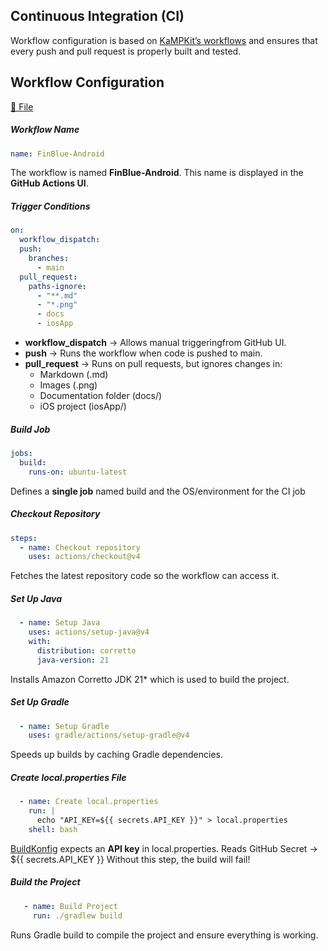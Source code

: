 ## Continuous Integration (CI)

Workflow configuration is based on [KaMPKit’s workflows](https://github.com/touchlab/KaMPKit/tree/main/.github/workflows) and ensures that every push and pull request is properly built and tested.

## Workflow Configuration 

[📄 File](/.github/workflows/FinBlue-Android.yml)

##### Workflow Name
```yaml
name: FinBlue-Android
```
The workflow is named **FinBlue-Android**. This name is displayed in the **GitHub Actions UI**.

##### Trigger Conditions
```yaml
on:
  workflow_dispatch:
  push:
    branches:
      - main
  pull_request:
    paths-ignore:
      - "**.md"
      - "*.png"
      - docs
      - iosApp
```
- **workflow_dispatch** → Allows manual triggeringfrom GitHub UI.
- **push** → Runs the workflow when code is pushed to main.
- **pull_request** → Runs on pull requests, but ignores changes in:
	- Markdown (.md)
	- Images (.png)
	- Documentation folder (docs/)
	- iOS project (iosApp/)

##### Build Job
```yaml
jobs:
  build:
    runs-on: ubuntu-latest
```
Defines a **single job** named build and the OS/environment for the CI job

##### Checkout Repository
```yaml    
steps:
  - name: Checkout repository
    uses: actions/checkout@v4
```
Fetches the latest repository code so the workflow can access it.

##### Set Up Java
```yaml
  - name: Setup Java
    uses: actions/setup-java@v4
    with:
      distribution: corretto
      java-version: 21
```
Installs Amazon Corretto JDK 21* which is used to build the project.

##### Set Up Gradle
```yaml
  - name: Setup Gradle
    uses: gradle/actions/setup-gradle@v4
```
Speeds up builds by caching Gradle dependencies.

##### Create local.properties File
```yaml
  - name: Create local.properties
    run: |
      echo "API_KEY=${{ secrets.API_KEY }}" > local.properties
    shell: bash
```
[BuildKonfig](https://github.com/yshrsmz/BuildKonfig) expects an **API key** in local.properties.
Reads GitHub Secret → ${{ secrets.API_KEY }}
Without this step, the build will fail!

##### Build the Project
```yaml
   - name: Build Project
     run: ./gradlew build
```
Runs Gradle build to compile the project and ensure everything is working.